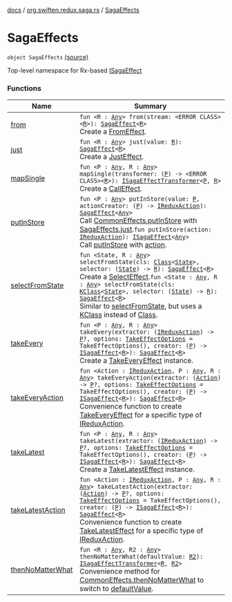 [docs](../../index.md) / [org.swiften.redux.saga.rx](../index.md) / [SagaEffects](./index.md)

# SagaEffects

`object SagaEffects` [(source)](https://github.com/protoman92/KotlinRedux/tree/master/common/common-rx-saga/src/main/kotlin/org/swiften/redux/saga/rx/SagaEffects.kt#L19)

Top-level namespace for Rx-based [ISagaEffect](../../org.swiften.redux.saga.common/-i-saga-effect.md)

### Functions

| Name | Summary |
|---|---|
| [from](from.md) | `fun <R : `[`Any`](https://kotlinlang.org/api/latest/jvm/stdlib/kotlin/-any/index.html)`> from(stream: <ERROR CLASS><`[`R`](from.md#R)`>): `[`SagaEffect`](../../org.swiften.redux.saga.common/-saga-effect/index.md)`<`[`R`](from.md#R)`>`<br>Create a [FromEffect](../-from-effect/index.md). |
| [just](just.md) | `fun <R : `[`Any`](https://kotlinlang.org/api/latest/jvm/stdlib/kotlin/-any/index.html)`> just(value: `[`R`](just.md#R)`): `[`SagaEffect`](../../org.swiften.redux.saga.common/-saga-effect/index.md)`<`[`R`](just.md#R)`>`<br>Create a [JustEffect](../-just-effect/index.md). |
| [mapSingle](map-single.md) | `fun <P : `[`Any`](https://kotlinlang.org/api/latest/jvm/stdlib/kotlin/-any/index.html)`, R : `[`Any`](https://kotlinlang.org/api/latest/jvm/stdlib/kotlin/-any/index.html)`> mapSingle(transformer: (`[`P`](map-single.md#P)`) -> <ERROR CLASS><`[`R`](map-single.md#R)`>): `[`ISagaEffectTransformer`](../../org.swiften.redux.saga.common/-i-saga-effect-transformer.md)`<`[`P`](map-single.md#P)`, `[`R`](map-single.md#R)`>`<br>Create a [CallEffect](../-call-effect/index.md). |
| [putInStore](put-in-store.md) | `fun <P : `[`Any`](https://kotlinlang.org/api/latest/jvm/stdlib/kotlin/-any/index.html)`> putInStore(value: `[`P`](put-in-store.md#P)`, actionCreator: (`[`P`](put-in-store.md#P)`) -> `[`IReduxAction`](../../org.swiften.redux.core/-i-redux-action.md)`): `[`SagaEffect`](../../org.swiften.redux.saga.common/-saga-effect/index.md)`<`[`Any`](https://kotlinlang.org/api/latest/jvm/stdlib/kotlin/-any/index.html)`>`<br>Call [CommonEffects.putInStore](../../org.swiften.redux.saga.common/-common-effects/put-in-store.md) with [SagaEffects.just](just.md).`fun putInStore(action: `[`IReduxAction`](../../org.swiften.redux.core/-i-redux-action.md)`): `[`ISagaEffect`](../../org.swiften.redux.saga.common/-i-saga-effect.md)`<`[`Any`](https://kotlinlang.org/api/latest/jvm/stdlib/kotlin/-any/index.html)`>`<br>Call [putInStore](put-in-store.md) with [action](put-in-store.md#org.swiften.redux.saga.rx.SagaEffects$putInStore(org.swiften.redux.core.IReduxAction)/action). |
| [selectFromState](select-from-state.md) | `fun <State, R : `[`Any`](https://kotlinlang.org/api/latest/jvm/stdlib/kotlin/-any/index.html)`> selectFromState(cls: `[`Class`](http://docs.oracle.com/javase/6/docs/api/java/lang/Class.html)`<`[`State`](select-from-state.md#State)`>, selector: (`[`State`](select-from-state.md#State)`) -> `[`R`](select-from-state.md#R)`): `[`SagaEffect`](../../org.swiften.redux.saga.common/-saga-effect/index.md)`<`[`R`](select-from-state.md#R)`>`<br>Create a [SelectEffect](../-select-effect/index.md).`fun <State : `[`Any`](https://kotlinlang.org/api/latest/jvm/stdlib/kotlin/-any/index.html)`, R : `[`Any`](https://kotlinlang.org/api/latest/jvm/stdlib/kotlin/-any/index.html)`> selectFromState(cls: `[`KClass`](https://kotlinlang.org/api/latest/jvm/stdlib/kotlin.reflect/-k-class/index.html)`<`[`State`](select-from-state.md#State)`>, selector: (`[`State`](select-from-state.md#State)`) -> `[`R`](select-from-state.md#R)`): `[`SagaEffect`](../../org.swiften.redux.saga.common/-saga-effect/index.md)`<`[`R`](select-from-state.md#R)`>`<br>Similar to [selectFromState](select-from-state.md), but uses a [KClass](https://kotlinlang.org/api/latest/jvm/stdlib/kotlin.reflect/-k-class/index.html) instead of [Class](http://docs.oracle.com/javase/6/docs/api/java/lang/Class.html). |
| [takeEvery](take-every.md) | `fun <P : `[`Any`](https://kotlinlang.org/api/latest/jvm/stdlib/kotlin/-any/index.html)`, R : `[`Any`](https://kotlinlang.org/api/latest/jvm/stdlib/kotlin/-any/index.html)`> takeEvery(extractor: (`[`IReduxAction`](../../org.swiften.redux.core/-i-redux-action.md)`) -> `[`P`](take-every.md#P)`?, options: `[`TakeEffectOptions`](../-take-effect-options/index.md)` = TakeEffectOptions(), creator: (`[`P`](take-every.md#P)`) -> `[`ISagaEffect`](../../org.swiften.redux.saga.common/-i-saga-effect.md)`<`[`R`](take-every.md#R)`>): `[`SagaEffect`](../../org.swiften.redux.saga.common/-saga-effect/index.md)`<`[`R`](take-every.md#R)`>`<br>Create a [TakeEveryEffect](../-take-every-effect/index.md) instance. |
| [takeEveryAction](take-every-action.md) | `fun <Action : `[`IReduxAction`](../../org.swiften.redux.core/-i-redux-action.md)`, P : `[`Any`](https://kotlinlang.org/api/latest/jvm/stdlib/kotlin/-any/index.html)`, R : `[`Any`](https://kotlinlang.org/api/latest/jvm/stdlib/kotlin/-any/index.html)`> takeEveryAction(extractor: (`[`Action`](take-every-action.md#Action)`) -> `[`P`](take-every-action.md#P)`?, options: `[`TakeEffectOptions`](../-take-effect-options/index.md)` = TakeEffectOptions(), creator: (`[`P`](take-every-action.md#P)`) -> `[`ISagaEffect`](../../org.swiften.redux.saga.common/-i-saga-effect.md)`<`[`R`](take-every-action.md#R)`>): `[`SagaEffect`](../../org.swiften.redux.saga.common/-saga-effect/index.md)`<`[`R`](take-every-action.md#R)`>`<br>Convenience function to create [TakeEveryEffect](../-take-every-effect/index.md) for a specific type of [IReduxAction](../../org.swiften.redux.core/-i-redux-action.md). |
| [takeLatest](take-latest.md) | `fun <P : `[`Any`](https://kotlinlang.org/api/latest/jvm/stdlib/kotlin/-any/index.html)`, R : `[`Any`](https://kotlinlang.org/api/latest/jvm/stdlib/kotlin/-any/index.html)`> takeLatest(extractor: (`[`IReduxAction`](../../org.swiften.redux.core/-i-redux-action.md)`) -> `[`P`](take-latest.md#P)`?, options: `[`TakeEffectOptions`](../-take-effect-options/index.md)` = TakeEffectOptions(), creator: (`[`P`](take-latest.md#P)`) -> `[`ISagaEffect`](../../org.swiften.redux.saga.common/-i-saga-effect.md)`<`[`R`](take-latest.md#R)`>): `[`SagaEffect`](../../org.swiften.redux.saga.common/-saga-effect/index.md)`<`[`R`](take-latest.md#R)`>`<br>Create a [TakeLatestEffect](../-take-latest-effect/index.md) instance. |
| [takeLatestAction](take-latest-action.md) | `fun <Action : `[`IReduxAction`](../../org.swiften.redux.core/-i-redux-action.md)`, P : `[`Any`](https://kotlinlang.org/api/latest/jvm/stdlib/kotlin/-any/index.html)`, R : `[`Any`](https://kotlinlang.org/api/latest/jvm/stdlib/kotlin/-any/index.html)`> takeLatestAction(extractor: (`[`Action`](take-latest-action.md#Action)`) -> `[`P`](take-latest-action.md#P)`?, options: `[`TakeEffectOptions`](../-take-effect-options/index.md)` = TakeEffectOptions(), creator: (`[`P`](take-latest-action.md#P)`) -> `[`ISagaEffect`](../../org.swiften.redux.saga.common/-i-saga-effect.md)`<`[`R`](take-latest-action.md#R)`>): `[`SagaEffect`](../../org.swiften.redux.saga.common/-saga-effect/index.md)`<`[`R`](take-latest-action.md#R)`>`<br>Convenience function to create [TakeLatestEffect](../-take-latest-effect/index.md) for a specific type of [IReduxAction](../../org.swiften.redux.core/-i-redux-action.md). |
| [thenNoMatterWhat](then-no-matter-what.md) | `fun <R : `[`Any`](https://kotlinlang.org/api/latest/jvm/stdlib/kotlin/-any/index.html)`, R2 : `[`Any`](https://kotlinlang.org/api/latest/jvm/stdlib/kotlin/-any/index.html)`> thenNoMatterWhat(defaultValue: `[`R2`](then-no-matter-what.md#R2)`): `[`ISagaEffectTransformer`](../../org.swiften.redux.saga.common/-i-saga-effect-transformer.md)`<`[`R`](then-no-matter-what.md#R)`, `[`R2`](then-no-matter-what.md#R2)`>`<br>Convenience method for [CommonEffects.thenNoMatterWhat](../../org.swiften.redux.saga.common/-common-effects/then-no-matter-what.md) to switch to [defaultValue](then-no-matter-what.md#org.swiften.redux.saga.rx.SagaEffects$thenNoMatterWhat(org.swiften.redux.saga.rx.SagaEffects.thenNoMatterWhat.R2)/defaultValue). |
